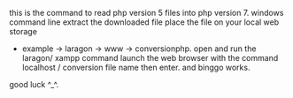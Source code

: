 this is the command to read php version 5 files into php version 7.
windows command line
extract the downloaded file 
place the file on your local web storage
* example -> laragon -> www -> conversionphp.
open and run the laragon/ xampp command
launch the web browser with the command localhost / conversion file name then enter.
and binggo works.


good luck ^_^.
